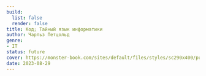 ```yaml
---
build:
  list: false
  render: false
title: Код; Тайный язык информатики
author: Чарльз Петцольд
genre:
- IT
status: future
cover: https://monster-book.com/sites/default/files/styles/sc290x400/public/books/kod-taynyy-yazyk-informatiki_0.png?itok=kc8ExhSO
date: 2023-08-29
---
```


